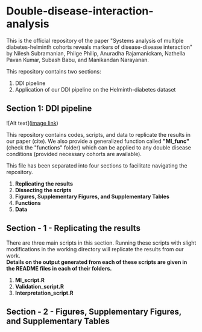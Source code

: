 # Double-disease-interaction-analysis

This is the official repository of the paper "Systems analysis of multiple diabetes-helminth cohorts reveals
markers of disease-disease interaction" by Nilesh Subramanian, Philge Philip, Anuradha Rajamanickam, Nathella Pavan
Kumar, Subash Babu, and Manikandan Narayanan.


This repository contains two sections:

1. DDI pipeline
2. Application of our DDI pipeline on the Helminth-diabetes dataset 

## Section 1: DDI pipeline 

![Alt text]([image link](https://drive.google.com/file/d/14BrQo61usLij9ZXhHdzxQ_vsz2-6usIT/view?usp=drive_link))


This repository contains codes, scripts, and data to replicate the results in our paper (cite).
We also provide a generalized function called **"MI_func"** (check the "functions" folder) which can be applied to any double disease conditions (provided necessary cohorts are available).

This file has been separated into four sections to facilitate navigating the repository.

1. **Replicating the results**
2. **Dissecting the scripts**
3. **Figures, Supplementary Figures, and Supplementary Tables**
4. **Functions**
5. **Data**

## Section - 1 - Replicating the results 

There are three main scripts in this section. Running these scripts with slight modifications in the working directory will replicate the results from our work.<br>
**Details on the output generated from each of these scripts are given in the README files in each of their folders.**
1. **MI_script.R** 
2. **Validation_script.R**
3. **Interpretation_script.R**

## Section - 2 - Figures, Supplementary Figures, and Supplementary Tables


